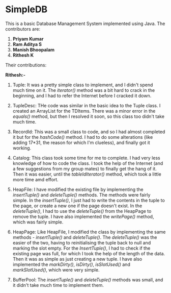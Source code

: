 # SimpleDB

This is a basic Database Management System implemented using Java. The contributors are:

1. **Priyam Kumar**
2. **Ram Aditya S**
3. **Manish Bhoopalam**
4. **Rithesh K**

Their contributions:

**Rithesh:-**

1) Tuple: It was a pretty simple class to implement, and I didn't spend much time on it. The *iterator()* method was a bit hard to crack 
in the beginning, and I had to refer the Internet before I cracked it down.

2) TupleDesc: THe code was similar in the basic idea to the Tuple class. I created an ArrayList for the TDItems. There was a minor error 
in the *equals()* method, but then I resolved it soon, so this class too didn't take much time.

3) RecordId: This was a small class to code, and so I had almost completed it but for the *hashCode()* method. I had to do some 
alterations (like adding 17*31, the reason for which I'm clueless), and finally got it working.

4) Catalog: This class took some time for me to complete. I had very less knowledge of how to code the class. I took the help of the 
Internet (and a few suggestions from my group mates) to finally get the hang of it. Then it was easier, until the *tableIdIterator()*
method, which took a little more time amd effort.

5) HeapFile: I have modified the existing file by implementing the *insertTuple()* and *deleteTuple()* methods. The  methods were fairly 
simple. In the *insertTuple()*, I just had to write the contents in the tuple to the page, or create a new one if the page doesn't exist. 
In the *deleteTuple()*, I had to use the *deleteTuple()* from the HeapPage to remove the tuple. I have also implemented the *writePage()* 
method, which was fairly simple.

6) HeapPage: Like HeapFile, I modified the class by implementing the same methods - *insertTuple()* and *deleteTuple()*. The 
*deleteTuple()* was the easier of the two, having to reinitialising the tuple back to null and marking the slot empty. For the 
*InsertTuple()*, I had to check if the existing page was full, for which I took the help of the length of the data. Then it was 
as simple as just creating a new tuple. I have also implemented the *markDirty()*, *isDirty()*, *isSlotUsed()* and *markSlotUsed()*,
which were very simple.

7) BufferPool: The *insertTuple()* and *deleteTuple()* methods was small, and it didn't take much time to implement them.
